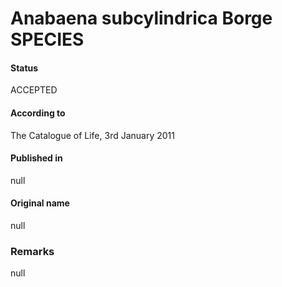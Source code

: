 # Anabaena subcylindrica Borge SPECIES

#### Status
ACCEPTED

#### According to
The Catalogue of Life, 3rd January 2011

#### Published in
null

#### Original name
null

### Remarks
null